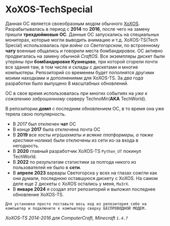 # XoXOS-TechSpecial
Данная ОС является своеобразным *модом* обычного [XoXOS](https://github.com/xoxfaby/XoXOS/). Разрабытывалась в период с **2014** по **2016**, после чего на замену пришли **трехдюймовые ОС**. Данные ОС запускались на специальных мониторах, которые могли выводить анимацию и т.д. XoXOS-TS(Tech Special) использовалась при *войне со Светогорском*, по встроенному **чату** военные общались и говорили места бомбандировок. ОС активно продвигалась на замену обычной *CraftOS*. Все экземпляры дискет были утеряны при **бомбандировке Кузнецово**, при которой сгорели почти все здания там, в том числе и склады с дискетами и многие компьютеры. Репозиторий со временем будет пополнятся другими моими находками и дополнениями для XoXOS-TS. За *два года* разработки было выпущено 8 масштабных обновлений. 

ОС в свое время использовалась при многих событиях на *уже к сожалению заброшенному* серверу TechnoMir(**AKA** TechWorld).

В репозитории ***дамп*** с последним обновлением ОС, в то время она уже теряла свою популярность.

- В *2017* был отключен **чат** ОС
- В конце **2017** была отключена почта ОС
- В **2019** все хосты игр(*шахматы и всякие платформеры, а также крестики-нолики*) были отключены из сети из-за входа в негодность.
- В **2020** главный разработчик XoXOS-TS `Python_UT` покинул TechWorld.
- В **2022** по результатам статистики за полгода никого из пользователей не было в **сети**.
- В **апреле 2023** варвары Светогорска у всех на глазах сожгли как они думали, последнюю оставшуюся дискету с XoXOS. На самом деле еще 2 дискеты с XoXOS остались у меня, `Ma3rX`.
- В **январе 2024** я создал этот репозиторий и выложил последнее обновление XoXOS-TS.

```Для установки просто поставьте весь код из репозитория себе на компьютер и подключите к компьютеру сверху БЕСПРОВОДНОЙ МОДЕМ.```

*XoXOS-TS 2014-2016 для ComputerCraft, Minecraft `1.4.7`*
